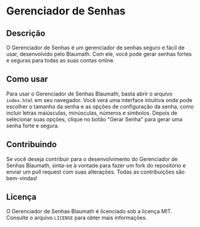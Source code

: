 # Gerenciador de Senhas 

## Descrição

O Gerenciador de Senhas  é um gerenciador de senhas seguro e fácil de usar, desenvolvido pelo Blaumath. Com ele, você pode gerar senhas fortes e seguras para todas as suas contas online.

## Como usar

Para usar o Gerenciador de Senhas Blaumath, basta abrir o arquivo `index.html` em seu navegador. Você verá uma interface intuitiva onde pode escolher o tamanho da senha e as opções de configuração da senha, como incluir letras maiúsculas, minúsculas, números e símbolos. Depois de selecionar suas opções, clique no botão "Gerar Senha" para gerar uma senha forte e segura.

## Contribuindo

Se você deseja contribuir para o desenvolvimento do Gerenciador de Senhas Blaumath, sinta-se à vontade para fazer um fork do repositório e enviar um pull request com suas alterações. Todas as contribuições são bem-vindas!

## Licença

O Gerenciador de Senhas Blaumath é licenciado sob a licença MIT. Consulte o arquivo `LICENSE` para obter mais informações.
